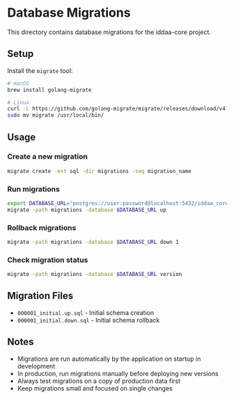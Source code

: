 # Database Migrations

This directory contains database migrations for the iddaa-core project.

## Setup

Install the `migrate` tool:

```bash
# macOS
brew install golang-migrate

# Linux
curl -L https://github.com/golang-migrate/migrate/releases/download/v4.16.2/migrate.linux-amd64.tar.gz | tar xvz
sudo mv migrate /usr/local/bin/
```

## Usage

### Create a new migration
```bash
migrate create -ext sql -dir migrations -seq migration_name
```

### Run migrations
```bash
export DATABASE_URL="postgres://user:password@localhost:5432/iddaa_core?sslmode=disable"
migrate -path migrations -database $DATABASE_URL up
```

### Rollback migrations
```bash
migrate -path migrations -database $DATABASE_URL down 1
```

### Check migration status
```bash
migrate -path migrations -database $DATABASE_URL version
```

## Migration Files

- `000001_initial.up.sql` - Initial schema creation
- `000001_initial.down.sql` - Initial schema rollback

## Notes

- Migrations are run automatically by the application on startup in development
- In production, run migrations manually before deploying new versions
- Always test migrations on a copy of production data first
- Keep migrations small and focused on single changes